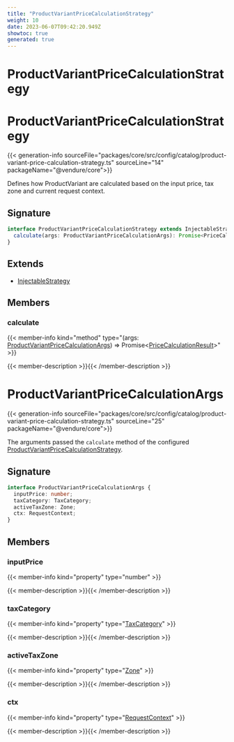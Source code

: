 ```yaml
---
title: "ProductVariantPriceCalculationStrategy"
weight: 10
date: 2023-06-07T09:42:20.949Z
showtoc: true
generated: true
---
```

<!-- This file was generated from the Vendure source. Do not modify. Instead, re-run the "docs:build" script -->

# ProductVariantPriceCalculationStrategy
<div class="symbol">


# ProductVariantPriceCalculationStrategy

{{< generation-info sourceFile="packages/core/src/config/catalog/product-variant-price-calculation-strategy.ts" sourceLine="14" packageName="@vendure/core">}}

Defines how ProductVariant are calculated based on the input price, tax zone and current request context.

## Signature

```TypeScript
interface ProductVariantPriceCalculationStrategy extends InjectableStrategy {
  calculate(args: ProductVariantPriceCalculationArgs): Promise<PriceCalculationResult>;
}
```
## Extends

 * <a href='/typescript-api/common/injectable-strategy#injectablestrategy'>InjectableStrategy</a>


## Members

### calculate

{{< member-info kind="method" type="(args: <a href='/typescript-api/products-stock/product-variant-price-calculation-strategy#productvariantpricecalculationargs'>ProductVariantPriceCalculationArgs</a>) => Promise&#60;<a href='/typescript-api/common/price-calculation-result#pricecalculationresult'>PriceCalculationResult</a>&#62;"  >}}

{{< member-description >}}{{< /member-description >}}


</div>
<div class="symbol">


# ProductVariantPriceCalculationArgs

{{< generation-info sourceFile="packages/core/src/config/catalog/product-variant-price-calculation-strategy.ts" sourceLine="25" packageName="@vendure/core">}}

The arguments passed the `calculate` method of the configured <a href='/typescript-api/products-stock/product-variant-price-calculation-strategy#productvariantpricecalculationstrategy'>ProductVariantPriceCalculationStrategy</a>.

## Signature

```TypeScript
interface ProductVariantPriceCalculationArgs {
  inputPrice: number;
  taxCategory: TaxCategory;
  activeTaxZone: Zone;
  ctx: RequestContext;
}
```
## Members

### inputPrice

{{< member-info kind="property" type="number"  >}}

{{< member-description >}}{{< /member-description >}}

### taxCategory

{{< member-info kind="property" type="<a href='/typescript-api/entities/tax-category#taxcategory'>TaxCategory</a>"  >}}

{{< member-description >}}{{< /member-description >}}

### activeTaxZone

{{< member-info kind="property" type="<a href='/typescript-api/entities/zone#zone'>Zone</a>"  >}}

{{< member-description >}}{{< /member-description >}}

### ctx

{{< member-info kind="property" type="<a href='/typescript-api/request/request-context#requestcontext'>RequestContext</a>"  >}}

{{< member-description >}}{{< /member-description >}}


</div>

